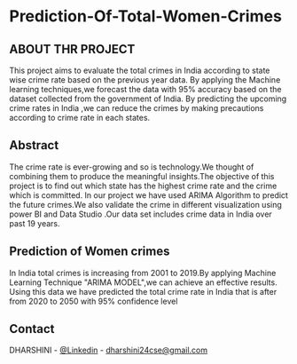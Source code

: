 # Prediction-Of-Total-Women-Crimes

## ABOUT THR PROJECT
This project aims to evaluate the total crimes in India according to state wise crime rate based on the previous year data.
By applying the Machine learning techniques,we forecast the data with 95% accuracy based on the dataset collected from the government of India.
By predicting the upcoming crime rates in India ,we can reduce the crimes by making precautions according to crime rate in each states.

## Abstract
The crime rate is ever-growing and so is technology.We thought of combining them to produce the meaningful insights.The objective of this project is to find out which state has the highest crime rate and the crime which is committed. In our project we have used ARIMA Algorithm to predict the future crimes.We also validate the crime in different visualization using power BI and Data Studio .Our data set includes crime data in India over past 19 years.

## Prediction of Women crimes
In India total crimes is increasing from 2001 to 2019.By applying Machine Learning Technique "ARIMA MODEL",we can achieve an effective results.
Using this data  we have predicted the total crime rate in India that is after from 2020 to 2050 with 95% confidence level


<!-- CONTACT -->
## Contact

DHARSHINI - [@Linkedin](https://www.linkedin.com/in/dharshini-m-056843210/) - dharshini24cse@gmail.com
